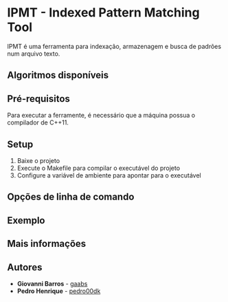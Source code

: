 # IPMT - Indexed Pattern Matching Tool

IPMT é uma ferramenta para indexação, armazenagem e busca de padrões num arquivo texto.

## Algoritmos disponíveis

## Pré-requisitos

Para executar a ferramente, é necessário que a máquina possua o compilador de C++11.

## Setup

1. Baixe o projeto
2. Execute o Makefile para compilar o executável do projeto
3. Configure a variável de ambiente para apontar para o executável

## Opções de linha de comando


## Exemplo

## Mais informações

## Autores

* **Giovanni Barros** - [gaabs](https://github.com/gaabs)
* **Pedro Henrique** - [pedro00dk](https://github.com/pedro00dk)
